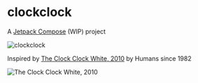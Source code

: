 
# clockclock

A [Jetpack Compose](https://developer.android.com/jetpack/compose) (WIP) project

![clockclock](https://user-images.githubusercontent.com/3681815/130622930-0baf39cb-c42a-4494-b234-7c2c93dc2710.gif)



Inspired by [The Clock Clock White, 2010](https://www.humanssince1982.com/the-clock-clock-white) by Humans since 1982

![The Clock Clock White, 2010](https://images.squarespace-cdn.com/content/v1/5242de96e4b0d074ce6d9d50/1380293201934-VZZPSVK1UOMJMWHE11Z7/002_Clock+Clock+white.jpg)

